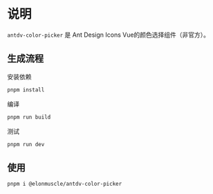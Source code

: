 # 说明

`antdv-color-picker` 是 Ant Design Icons Vue的颜色选择组件（非官方）。
 

## 生成流程  

安装依赖

```bash
pnpm install

```

编译

```bash
pnpm run build
```

测试
```bash
pnpm run dev
```
## 使用  
 
```bash
pnpm i @elonmuscle/antdv-color-picker

```

 